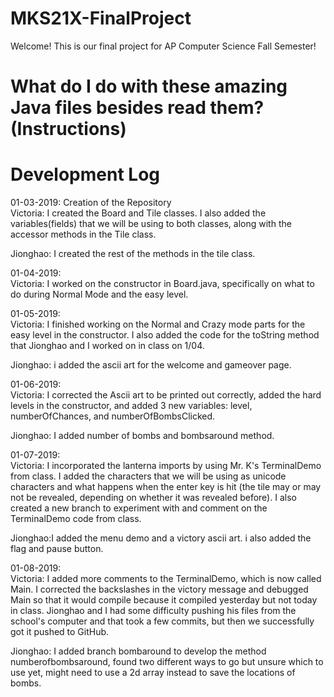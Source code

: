 # MKS21X-FinalProject
Welcome! This is our final project for AP Computer Science Fall Semester!

# What do I do with these amazing Java files besides read them? (Instructions)

# Development Log
01-03-2019: Creation of the Repository                                                                                                      
Victoria: I created the Board and Tile classes. I also added the variables(fields) that we will be using to both classes, along with the accessor methods in the Tile class.

Jionghao: I created the rest of the methods in the tile class.

01-04-2019:                                                                                                                                
Victoria: I worked on the constructor in Board.java, specifically on what to do during Normal Mode and the easy level.

01-05-2019:                                                                                                                                
Victoria: I finished working on the Normal and Crazy mode parts for the easy level in the constructor. I also added the code for the toString method that Jionghao and I worked on in class on 1/04.

Jionghao: i added the ascii art for the welcome and gameover page.

01-06-2019:                                                                                                                                
Victoria: I corrected the Ascii art to be printed out correctly, added the hard levels in the constructor, and added 3 new variables: level, numberOfChances, and numberOfBombsClicked.

Jionghao: I added number of bombs and bombsaround method.

01-07-2019:                                                                                                                                
Victoria: I incorporated the lanterna imports by using Mr. K's TerminalDemo from class. I added the characters that we will be using as unicode characters and what happens when the enter key is hit (the tile may or may not be revealed, depending on whether it was revealed before). I also created a new branch to experiment with and comment on the TerminalDemo code from class.

Jionghao:I added the menu demo and a victory ascii art. i also added the flag and pause button.

01-08-2019:                                                                                                                                
Victoria: I added more comments to the TerminalDemo, which is now called Main. I corrected the backslashes in the victory message and debugged Main so that it would compile because it compiled yesterday but not today in class. Jionghao and I had some difficulty pushing his files from the school's computer and that took a few commits, but then we successfully got it pushed to GitHub.

Jionghao: I added branch bombaround to develop the method numberofbombsaround, found two different ways to go but unsure which to use yet, might need to use a 2d array instead to save the locations of bombs.
